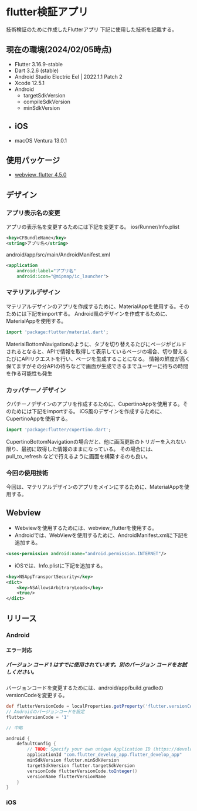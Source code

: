 # flutter検証アプリ
技術検証のために作成したFlutterアプリ
下記に使用した技術を記載する。

## 現在の環境(2024/02/05時点)
- Flutter 3.16.9-stable
- Dart  3.2.6 (stable)
- Android Studio Electric Eel | 2022.1.1 Patch 2
- Xcode 12.5.1
- Android
  - targetSdkVersion 
  - compileSdkVersion
  - minSdkVersion
- iOS
  - 
- macOS Ventura 13.0.1

## 使用パッケージ
- [webview_flutter 4.5.0](https://pub.dev/packages/webview_flutter)

## デザイン
### アプリ表示名の変更
アプリの表示名を変更するためには下記を変更する。
ios/Runner/Info.plist
```xml
<key>CFBundleName</key>
<string>アプリ名</string>
```
android/app/src/main/AndroidManifest.xml
```xml
<application
    android:label="アプリ名"
    android:icon="@mipmap/ic_launcher">
```

### マテリアルデザイン
マテリアルデザインのアプリを作成するために、MaterialAppを使用する。そのためには下記をimportする。
Android風のデザインを作成するために、MaterialAppを使用する。
```dart
import 'package:flutter/material.dart';
```
MaterialBottomNavigationのように、タブを切り替えるたびにページがビルドされるとなると、APIで情報を取得して表示しているページの場合、切り替えるたびにAPIリクエストを行い、ページを生成することになる。
情報の鮮度が高く保てますがその分APIの待ちなどで画面が生成できるまでユーザーに待ちの時間を作る可能性も発生

### カッパチーノデザイン
クパチーノデザインのアプリを作成するために、CupertinoAppを使用する。そのためには下記をimportする。
iOS風のデザインを作成するために、CupertinoAppを使用する。
```dart
import 'package:flutter/cupertino.dart';
```
CupertinoBottomNavigationの場合だと、他に画面更新のトリガーを入れない限り、最初に取得した情報のままになっている。
その場合には、pull_to_refresh などで行えるように画面を構築するのも良い。

### 今回の使用技術
今回は、マテリアルデザインのアプリをメインにするために、MaterialAppを使用する。

## Webview
- Webviewを使用するためには、webview_flutterを使用する。
- Androidでは、WebViewを使用するために、AndroidManifest.xmlに下記を追加する。
```xml
<uses-permission android:name="android.permission.INTERNET"/>
```
- iOSでは、Info.plistに下記を追加する。
```xml
<key>NSAppTransportSecurity</key>
<dict>
    <key>NSAllowsArbitraryLoads</key>
    <true/>
</dict>
```

## リリース
### Android
#### エラー対応
##### バージョン コード 1 はすでに使用されています。別のバージョン コードをお試しください。
バージョンコードを変更するためには、android/app/build.gradleのversionCodeを変更する。
```gradle
def flutterVersionCode = localProperties.getProperty('flutter.versionCode')
// Androidのバージョンコードを設定
flutterVersionCode = '1'

// 中略

android {
    defaultConfig {
        // TODO: Specify your own unique Application ID (https://developer.android.com/studio/build/application-id.html).
        applicationId "com.flutter_develop_app.flutter_develop_app"
        minSdkVersion flutter.minSdkVersion
        targetSdkVersion flutter.targetSdkVersion
        versionCode flutterVersionCode.toInteger()
        versionName flutterVersionName
    }
}
```
### iOS